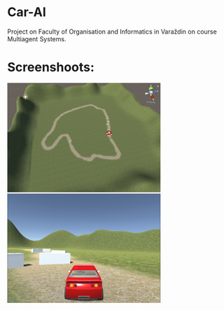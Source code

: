 # Car-AI
Project on Faculty of Organisation and Informatics in Varaždin on course Multiagent Systems.

 # Screenshoots:
 <p float="left">
  <img src="https://github.com/filip2893/Car-AI/blob/master/Assets/screenshoots/car_ai_01.PNG" alt="alt text" width="350" height="250">
  <img src="https://github.com/filip2893/Car-AI/blob/master/Assets/screenshoots/car_ai_02.png" alt="alt text" width="350" height="250">
  </p>
